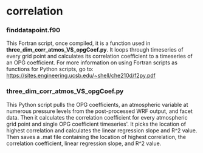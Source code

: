 # correlation
### finddatapoint.f90
This Fortran script, once compiled, it is a function used in **three_dim_corr_atmos_VS_opgCoef.py**. It loops through timeseries of every grid point and calculates its correlation coefficient to a timeseries of an OPG coefficient. For more information on using Fortran scripts as functions for Python scripts, go to: https://sites.engineering.ucsb.edu/~shell/che210d/f2py.pdf

### three_dim_corr_atmos_VS_opgCoef.py
This Python script pulls the OPG coefficients, an atmospheric variable at numerous pressure levels from the post-processed WRF output, and facet data. Then it calculates the correlation coefficient for every atmospheric grid point and single OPG coefficient timeseries'. It picks the location of highest correlation and calculates the linear regression slope and R^2 value. Then saves a .mat file containing the location of highest correlation, the correlation coefficient, linear regression slope, and R^2 value. 

